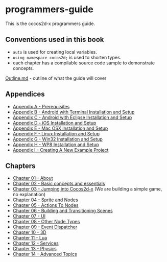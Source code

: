 programmers-guide
=================

This is the cocos2d-x programmers guide.

## Conventions used in this book

* `auto` is used for creating local variables.
* `using namespace cocos2d;` is used to shorten types. 
* each chapter has a compilable source code sample to demonstrate concepts.


[Outline.md](https://github.com/chukong/programmers-guide/blob/master/outline.md) - outline of what the guide will cover

Appendices
--------
 - [Appendix A - Prerequisites](https://github.com/chukong/programmers-guide/blob/master/A.md)
 - [Appendix B - Android with Terminal Installation and Setup](https://github.com/chukong/programmers-guide/blob/master/B.md)
 - [Appendix C - Android with Eclipse Installation and Setup](https://github.com/chukong/programmers-guide/blob/master/C.md)
 - [Appendix D - iOS Installation and Setup](https://github.com/chukong/programmers-guide/blob/master/D.md)
 - [Appendix E - Mac OSX Installation and Setup](https://github.com/chukong/programmers-guide/blob/master/E.md)
 - [Appendix F - Linux Installation and Setup](https://github.com/chukong/programmers-guide/blob/master/F.md)
 - [Appendix G - Win32 Installation and Setup](https://github.com/chukong/programmers-guide/blob/master/G.md)
 - [Appendix H - WP8 Installation and Setup](https://github.com/chukong/programmers-guide/blob/master/H.md)
 - [Appendix I - Creating A New Example Project](https://github.com/chukong/programmers-guide/blob/master/I.md)

Chapters
--------
 - [Chapter 01 - About](https://github.com/chukong/programmers-guide/blob/master/1.md)
 - [Chapter 02 - Basic concepts and essentials](https://github.com/chukong/programmers-guide/blob/master/2.md)
 - [Chapter 03 - Jumping into Cocos2d-x](https://github.com/chukong/programmers-guide/blob/master/3.md) (We are building a simple game, no explanation)
 - [Chapter 04 - Sprite and Nodes](https://github.com/chukong/programmers-guide/blob/master/4.md)
 - [Chapter 05 - Actions To Nodes](https://github.com/chukong/programmers-guide/blob/master/5.md)
 - [Chapter 06 - Building and Transitioning Scenes](https://github.com/chukong/programmers-guide/blob/master/6.md)
 - [Chapter 07 - UI](https://github.com/chukong/programmers-guide/blob/master/7.md)
 - [Chapter 08 - Other Node Types](https://github.com/chukong/programmers-guide/blob/master/8.md)
 - [Chapter 09 - Event Dispatcher](https://github.com/chukong/programmers-guide/blob/master/9.md)
 - [Chapter 10 - 3D](https://github.com/chukong/programmers-guide/blob/master/10.md)
 - [Chapter 11 - Lua](https://github.com/chukong/programmers-guide/blob/master/11.md)
 - [Chapter 12 - Services](https://github.com/chukong/programmers-guide/blob/master/12.md)
 - [Chapter 13 - Physics](https://github.com/chukong/programmers-guide/blob/master/13.md)
 - [Chapter 14 - Advanced Topics](https://github.com/chukong/programmers-guide/blob/master/14.md)
